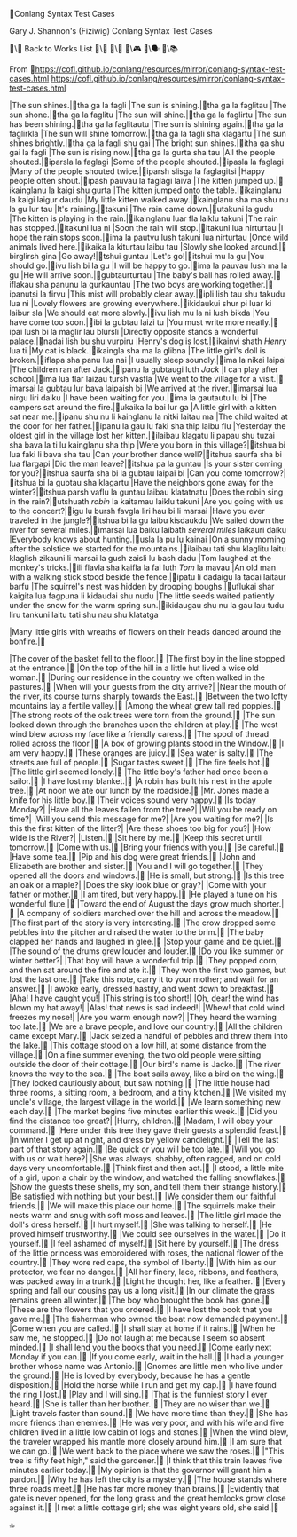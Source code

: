 📛Conlang Syntax
Test Cases

Gary J. Shannon's (Fiziwig)
Conlang Syntax Test Cases

🔗\💬 Back to Works List
🔗\📖
🔗\🌳
🔗\🎮
🔗\🗣️
🔗\📚

From 🔗https://cofl.github.io/conlang/resources/mirror/conlang-syntax-test-cases.html https://cofl.github.io/conlang/resources/mirror/conlang-syntax-test-cases.html

|The sun shines.|🎏tha ga la fagli
|The sun is shining.|🎏tha ga la faglitau
|The sun shone.|🎏tha ga la faglitu
|The sun will shine.|🎏tha ga la faglirtu
|The sun has been shining.|🎏tha ga la faglitautu
|The sun is shining again.|🎏tha ga la faglirkla
|The sun will shine tomorrow.|🎏tha ga la fagli sha klagartu
|The sun shines brightly.|🎏tha ga la fagli shu gai
|The bright sun shines.|🎏itha ga shu gai la fagli
|The sun is rising now.|🎏tha ga la gurta sha tau
|All the people shouted.|🎏iparsla la faglagi
|Some of the people shouted.|🎏ipasla la faglagi
|Many of the people shouted twice.|🎏iparsh slisga la faglagitsi
|Happy people often shout.|🎏ipash pauvau la faglagi laiva
|The kitten jumped up.|🎏ikainglanu la kaigi shu gurta
|The kitten jumped onto the table.|🎏ikainglanu la kaigi laigur daudu
|My little kitten walked away.|🎏kainglanu sha ma shu nu la gu lur tau
|It's raining.|🎏takuni
|The rain came down.|🎏utakuni la gudu
|The kitten is playing in the rain.|🎏ikainglanu luar fla laiklu takuni
|The rain has stopped.|🎏itakuni lua ni
|Soon the rain will stop.|🎏itakuni lua nirturtau
|I hope the rain stops soon.|🎏ima la pautvu lush takuni lua nirturtau
|Once wild animals lived here.|🎏ikaika la kiturtau laibu tau
|Slowly she looked around.|🎏birglirsh gina
|Go away!|🎏tshui guntau
|Let's go!|🎏itshui mu la gu
|You should go.|🎏ivu lish bi la gu
|I will be happy to go.|🎏ima la pauvau lush ma la gu
|He will arrive soon.|🎏gubtaurturtau
|The baby's ball has rolled away.|🎏iflakau sha panunu la gurkauntau
|The two boys are working together.|🎏ipanutsi la firvu
|This mist will probably clear away.|🎏ipli lish tau shu takudu lua ni
|Lovely flowers are growing everywhere.|🎏ikidaukui shur pi luar ki laibur sla
|We should eat more slowly.|🎏ivu lish mu la ni lush bikda
|You have come too soon.|🎏ibi la gubtau laizi tu
|You must write more neatly.|🎏ipai lush bi la maglir lau blursli
|Directly opposite
stands a wonderful palace.|🎏nadai lish bu shu vurpiru
|Henry's dog is lost.|🎏ikainvi shath _Henry_ lua ti
|My cat is black.|🎏ikaingla sha ma la glibna
|The little girl's doll is broken.|🎏iflapa sha panu lua nai
|I usually sleep soundly.|🎏ima la nikai laipai
|The children ran after Jack.|🎏ipanu la gubtaugi luth _Jack_
|I can play after school.|🎏ima lua flar laizau tursh vasfla
|We went to the village for a visit.|🎏imarsai la gubtau lur bava laipaish bi
|We arrived at the river.|🎏imarsai lua nirgu liri daiku
|I have been waiting for you.|🎏ima la gautautu lu bi
|The campers sat around the fire.|🎏ukaika la bai lur ga
|A little girl with a kitten sat near me.|🎏ipanu shu nu li kainglanu la nitki laitau ma
|The child waited at the door for her father.|🎏ipanu la gau lu faki sha thip laibu flu
|Yesterday the oldest girl
in the village lost her kitten.|🎏ilaibau klagatu li papau shu tuzai
sha bava la ti lu kainglanu sha thip
|Were you born in this village?|🎏itshua bi lua faki li bava sha tau
|Can your brother dance well?|🎏itshua saurfa sha bi lua flargapi
|Did the man leave?|🎏itshua pa la guntau
|Is your sister coming for you?|🎏itshua saurfa sha bi la gubtau laipai bi
|Can you come tomorrow?|🎏itshua bi la gubtau sha klagartu
|Have the neighbors gone away for the winter?|🎏itshua parsh vaflu la guntau laibau klatatnatu
|Does the robin sing in the rain?|🎏utshuath _robin_ la kaitamau laiklu takuni
|Are you going with us to the concert?|🎏igu lu bursh favgla liri hau bi li marsai
|Have you ever traveled in the jungle?|🎏itshua bi la gu laibu kisdaukdu
|We sailed down the river for several miles.|🎏imarsai lua baiku laibath _several miles_ laikauri daiku
|Everybody knows about hunting.|🎏usla la pu lu kainai
|On a sunny morning after the solstice
we started for the mountains.|🎏ilaibau tati shu klaglitu laitu klaglish zikauni li marsai la gush zaisli lu bash dadu
|Tom laughed at the monkey's tricks.|🎏ili flavla sha kaifla la fai luth _Tom_ la mavau
|An old man with a walking stick
stood beside the fence.|🎏ipatu li dadaigu la tadai laitaur barfu
|The squirrel's nest was hidden
by drooping boughs.|🎏uflukai shar kaigita lua fagpuna li kidaudai shu nudu
|The little seeds waited patiently
under the snow for the warm spring sun.|🎏ikidaugau shu nu la gau lau tudu liru tankuni laitu tati shu nau shu klatatga

|Many little girls with wreaths of flowers
on their heads danced around the bonfire.|🎏

|The cover of the basket fell to the floor.|🎏
|The first boy in the line
stopped at the entrance.|🎏
|On the top of the hill
in a little hut
lived a wise old woman.|🎏
|During our residence in the country
we often walked in the pastures.|🎏
|When will your guests from the city arrive?|
|Near the mouth of the river,
its course turns sharply towards the East.|🎏
|Between the two lofty mountains
lay a fertile valley.|🎏
|Among the wheat grew tall red poppies.|🎏
|The strong roots of the oak trees
were torn from the ground.|🎏
|The sun looked down
through the branches
upon the children at play.|🎏
|The west wind blew
across my face
like a friendly caress.|🎏
|The spool of thread rolled across the floor.|🎏
|A box of growing plants stood in the Window.|🎏
|I am very happy.|🎏
|These oranges are juicy.|🎏
|Sea water is salty.|🎏
|The streets are full of people.|🎏
|Sugar tastes sweet.|🎏
|The fire feels hot.|🎏
|The little girl seemed lonely.|🎏
|The little boy's father
had once been a sailor.|🎏
|I have lost my blanket.|🎏
|A robin has built his nest in the apple tree.|🎏
|At noon we ate our lunch by the roadside.|🎏
|Mr. Jones made a knife for his little boy.|🎏
|Their voices sound very happy.|🎏
|Is today Monday?|
|Have all the leaves fallen from the tree?|
|Will you be ready on time?|
|Will you send this message for me?|
|Are you waiting for me?|
|Is this the first kitten of the litter?|
|Are these shoes too big for you?|
|How wide is the River?|
|Listen.|🎏
|Sit here by me.|🎏
|Keep this secret until tomorrow.|🎏
|Come with us.|🎏
|Bring your friends with you.|🎏
|Be careful.|🎏
|Have some tea.|🎏
|Pip and his dog were great friends.|🎏
|John and Elizabeth are brother and sister.|🎏
|You and I will go together.|🎏
|They opened all the doors and windows.|🎏
|He is small, but strong.|🎏
|Is this tree an oak or a maple?|
|Does the sky look blue or gray?|
|Come with your father or mother.|🎏
|I am tired, but very happy.|🎏
|He played a tune on his wonderful flute.|🎏
|Toward the end of August
the days grow much shorter.|🎏
|A company of soldiers marched
over the hill and across the meadow.|🎏
|The first part of the story is very interesting.|🎏
|The crow dropped some pebbles
into the pitcher and raised the water to the brim.|🎏
|The baby clapped her hands and laughed in glee.|🎏
|Stop your game and be quiet.|🎏
|The sound of the drums grew louder and louder.|🎏
|Do you like summer or winter better?|
|That boy will have a wonderful trip.|🎏
|They popped corn,
and then sat around the fire and ate it.|🎏
|They won the first two games,
but lost the last one.|🎏
|Take this note, carry it to your mother;
and wait for an answer.|🎏
|I awoke early, dressed hastily,
and went down to breakfast.|🎏
|Aha! I have caught you!|
|This string is too short!|
|Oh, dear! the wind has blown my hat away!|
|Alas! that news is sad indeed!|
|Whew! that cold wind freezes my nose!|
|Are you warm enough now?|
|They heard the warning too late.|🎏
|We are a brave people, and love our country.|🎏
|All the children came except Mary.|🎏
|Jack seized a handful of pebbles
and threw them into the lake.|🎏
|This cottage stood on a low hill,
at some distance from the village.|🎏
|On a fine summer evening,
the two old people were sitting
outside the door of their cottage.|🎏
|Our bird's name is Jacko.|🎏
|The river knows the way to the sea.|🎏
|The boat sails away, like a bird on the wing.|🎏
|They looked cautiously about, but saw nothing.|🎏
|The little house had three rooms,
a sitting room, a bedroom, and a tiny kitchen.|🎏
|We visited my uncle's village,
the largest village in the world.|🎏
|We learn something new each day.|🎏
|The market begins five minutes earlier this week.|🎏
|Did you find the distance too great?|
|Hurry, children.|🎏
|Madam, I will obey your command.|🎏
|Here under this tree
they gave their guests a splendid feast.|🎏
|In winter I get up at night,
and dress by yellow candlelight.|🎏
|Tell the last part of that story again.|🎏
|Be quick or you will be too late.|🎏
|Will you go with us or wait here?|
|She was always, shabby, often ragged,
and on cold days very uncomfortable.|🎏
|Think first and then act.|🎏
|I stood, a little mite of a girl,
upon a chair by the window,
and watched the falling snowflakes.|🎏
|Show the guests these shells, my son,
and tell them their strange history.|🎏
|Be satisfied with nothing but your best.|🎏
|We consider them our faithful friends.|🎏
|We will make this place our home.|🎏
|The squirrels make their nests warm
and snug with soft moss and leaves.|🎏
|The little girl made the doll's dress herself.|🎏
|I hurt myself.|🎏
|She was talking to herself.|🎏
|He proved himself trustworthy.|🎏
|We could see ourselves in the water.|🎏
|Do it yourself.|🎏
|I feel ashamed of myself.|🎏
|Sit here by yourself.|🎏
|The dress of the little princess
was embroidered with roses,
the national flower of the country.|🎏
|They wore red caps, the symbol of liberty.|🎏
|With him as our protector, we fear no danger.|🎏
|All her finery, lace, ribbons, and feathers,
was packed away in a trunk.|🎏
|Light he thought her, like a feather.|🎏
|Every spring and fall our cousins pay us a long visit.|🎏
|In our climate the grass remains green all winter.|🎏
|The boy who brought the book has gone.|🎏
|These are the flowers that you ordered.|🎏
|I have lost the book that you gave me.|🎏
|The fisherman who owned the boat now demanded payment.|🎏
|Come when you are called.|🎏
|I shall stay at home if it rains.|🎏
|When he saw me, he stopped.|🎏
|Do not laugh at me because I seem so absent minded.|🎏
|I shall lend you the books that you need.|🎏
|Come early next Monday if you can.|🎏
|If you come early, wait in the hall.|🎏
|I had a younger brother whose name was Antonio.|🎏
|Gnomes are little men who live under the ground.|🎏
|He is loved by everybody,
because he has a gentle disposition.|🎏
|Hold the horse while I run and get my cap.|🎏
|I have found the ring I lost.|🎏
|Play and I will sing.|🎏
|That is the funniest story I ever heard.|🎏
|She is taller than her brother.|🎏
|They are no wiser than we.|🎏
|Light travels faster than sound.|🎏
|We have more time than they.|🎏
|She has more friends than enemies.|🎏
|He was very poor,
and with his wife and five children lived
in a little low cabin of logs and stones.|🎏
|When the wind blew,
the traveler wrapped his mantle
more closely around him.|🎏
|I am sure that we can go.|🎏
|We went back to the place where we saw the roses.|🎏
|"This tree is fifty feet high," said the gardener.|🎏
|I think that this train leaves five minutes earlier today.|🎏
|My opinion is that the governor will grant him a pardon.|🎏
|Why he has left the city is a mystery.|🎏
|The house stands where three roads meet.|🎏
|He has far more money than brains.|🎏
|Evidently that gate is never opened,
for the long grass and the great hemlocks
grow close against it.|🎏
|I met a little cottage girl; she was eight years old, she said.|🎏

🔝
